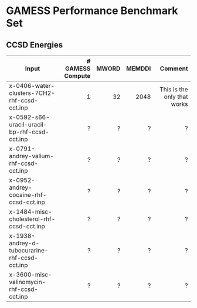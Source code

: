 # GAMESS Performance Benchmark Set

## CCSD Energies

|Input|# GAMESS Compute|MWORD|MEMDDI|Comment|
|-----|----------------:|-----:|------:|-------:|
|x-0406-water-clusters-7CH2-rhf-ccsd-cct.inp|1|32|2048|This is the only that works|
|x-0592-s66-uracil-uracil-bp-rhf-ccsd-cct.inp|?|?|?|?|
|x-0791-andrey-valium-rhf-ccsd-cct.inp|?|?|?|?|
|x-0952-andrey-cocaine-rhf-ccsd-cct.inp|?|?|?|?|
|x-1484-misc-cholesterol-rhf-ccsd-cct.inp|?|?|?|?|
|x-1938-andrey-d-tubocurarine-rhf-ccsd-cct.inp|?|?|?|?|
|x-3600-misc-valinomycin-rhf-ccsd-cct.inp|?|?|?|?|
